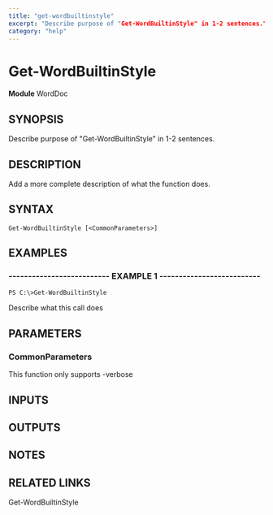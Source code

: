 ```yaml
---
title: "get-wordbuiltinstyle"
excerpt: "Describe purpose of "Get-WordBuiltinStyle" in 1-2 sentences."
category: "help"
---
```


# Get-WordBuiltinStyle
**Module** WordDoc

## SYNOPSIS
Describe purpose of "Get-WordBuiltinStyle" in 1-2 sentences.

## DESCRIPTION
Add a more complete description of what the function does.

## SYNTAX

```
Get-WordBuiltinStyle [<CommonParameters>]
```


## EXAMPLES

### -------------------------- EXAMPLE 1 --------------------------


```
PS C:\>Get-WordBuiltinStyle
```

Describe what this call does


## PARAMETERS

### CommonParameters

This function only supports -verbose

## INPUTS

## OUTPUTS

## NOTES

## RELATED LINKS

Get-WordBuiltinStyle
